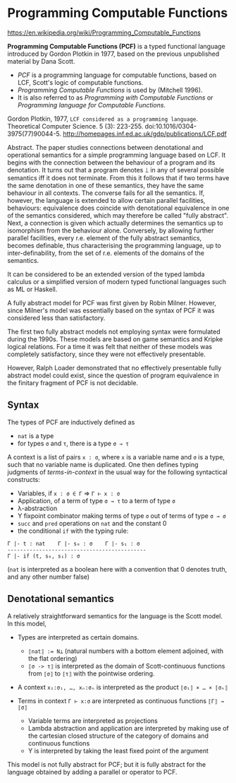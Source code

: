 # Programming Computable Functions

https://en.wikipedia.org/wiki/Programming_Computable_Functions

**Programming Computable Functions (PCF)** is a typed functional language introduced by Gordon Plotkin in 1977, based on the previous unpublished material by Dana Scott.

- *PCF* is a programming language for computable functions, based on LCF, Scott's logic of computable functions.
- *Programming Computable Functions* is used by (Mitchell 1996).
- It is also referred to as *Programming with Computable Functions* or *Programming language for Computable Functions*.

<!-- #region LCF -->

Gordon Plotkin, 1977, `LCF considered as a programming language`. Theoretical Computer Science. 5 (3): 223-255. doi:10.1016/0304-3975(77)90044-5.
http://homepages.inf.ed.ac.uk/gdp/publications/LCF.pdf

Abstract. The paper studies connections between denotational and operational semantics for a simple programming language based on LCF. It begins with the connection between the behaviour of a program and its denotation. It turns out that a program denotes ⟘ in any of several possible semantics iff it does not terminate. From this it follows that if two terms have the same denotation in one of these semantics, they have the same behaviour in all contexts. The converse fails for all the semantics. If, however, the language is extended to allow certain parallel facilities, behaviours: equivalence does coincide with denotational equivalence in one of the semantics considered, which may therefore be called "fully abstract". Next, a connection is given which actually determines the semantics up to isomorphism from the behaviour alone. Conversely, by allowing further parallel facilities, every r.e. element of the fully abstract semantics, becomes definable, thus characterising the programming language, up to inter-definability, from the set of r.e. elements of the domains of the semantics.

<!-- #endregion -->

It can be considered to be an extended version of the typed lambda calculus or a simplified version of modern typed functional languages such as ML or Haskell.

A fully abstract model for PCF was first given by Robin Milner. However, since Milner's model was essentially based on the syntax of PCF it was considered less than satisfactory.

The first two fully abstract models not employing syntax were formulated during the 1990s. These models are based on game semantics and Kripke logical relations. For a time it was felt that neither of these models was completely satisfactory, since they were not effectively presentable.

However, Ralph Loader demonstrated that no effectively presentable fully abstract model could exist, since the question of program equivalence in the finitary fragment of PCF is not decidable.

## Syntax

The types of PCF are inductively defined as
- `nat` is a type
- for types `σ` and `τ`, there is a type `σ → τ`

A context is a list of pairs `x : σ`, where `x` is a variable name and `σ` is a type, such that no variable name is duplicated. One then defines typing judgments of *terms-in-context* in the usual way for the following syntactical constructs:
- Variables, if `x : σ ∈ Γ` ⇒ `Γ ⊢ x : σ`
- Application, of a term of type `σ → τ` to a term of type `σ`
- λ-abstraction
- Y fixpoint combinator making terms of type `σ` out of terms of type `σ → σ`
- `succ` and `pred` operations on `nat` and the constant 0
- the conditional `if` with the typing rule:

```
Γ |- t : nat    Γ |- s₀ : σ    Γ |- s₁ : σ
--------------------------------------------
Γ |- if (t, s₀, s₁) : σ
```

(`nat` is interpreted as a boolean here with a convention that 0 denotes truth, and any other number false)


## Denotational semantics

A relatively straightforward semantics for the language is the Scott model. In this model,

- Types are interpreted as certain domains.
  - `⟦nat⟧ := N⊥` (natural numbers with a bottom element adjoined, with the flat ordering)
  - `⟦σ -> τ⟧` is interpreted as the domain of Scott-continuous functions from `⟦σ⟧` to `⟦τ⟧` with the pointwise ordering.
- A context `x₁:σ₁, …, xₙ:σₙ` is interpreted as the product `⟦σ₁⟧ × … × ⟦σₙ⟧`

- Terms in context `Γ ⊢ x:σ` are interpreted as continuous functions `⟦Γ⟧ → ⟦σ⟧`
  - Variable terms are interpreted as projections
  - Lambda abstraction and application are interpreted by making use of the cartesian closed structure of the category of domains and continuous functions
  - Y is interpreted by taking the least fixed point of the argument

This model is not fully abstract for PCF; but it is fully abstract for the language obtained by adding a parallel or operator to PCF.

